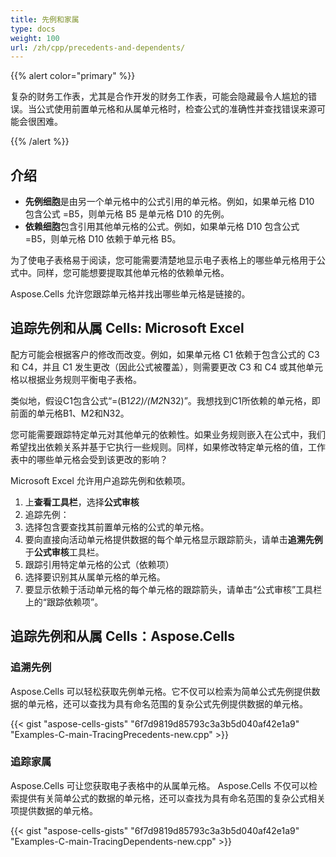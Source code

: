 ```yaml
---
title: 先例和家属
type: docs
weight: 100
url: /zh/cpp/precedents-and-dependents/
---
```

{{% alert color="primary" %}} 

复杂的财务工作表，尤其是合作开发的财务工作表，可能会隐藏最令人尴尬的错误。当公式使用前置单元格和从属单元格时，检查公式的准确性并查找错误来源可能会很困难。

{{% /alert %}} 
##  **介绍**
- **先例细胞**是由另一个单元格中的公式引用的单元格。例如，如果单元格 D10 包含公式 =B5，则单元格 B5 是单元格 D10 的先例。
- **依赖细胞**包含引用其他单元格的公式。例如，如果单元格 D10 包含公式 =B5，则单元格 D10 依赖于单元格 B5。

为了使电子表格易于阅读，您可能需要清楚地显示电子表格上的哪些单元格用于公式中。同样，您可能想要提取其他单元格的依赖单元格。

Aspose.Cells 允许您跟踪单元格并找出哪些单元格是链接的。
##  **追踪先例和从属 Cells: Microsoft Excel**
配方可能会根据客户的修改而改变。例如，如果单元格 C1 依赖于包含公式的 C3 和 C4，并且 C1 发生更改（因此公式被覆盖），则需要更改 C3 和 C4 或其他单元格以根据业务规则平衡电子表格。

类似地，假设C1包含公式“=(B1*22)/(M2*N32)”。我想找到C1所依赖的单元格，即前面的单元格B1、M2和N32。

您可能需要跟踪特定单元对其他单元的依赖性。如果业务规则嵌入在公式中，我们希望找出依赖关系并基于它执行一些规则。同样，如果修改特定单元格的值，工作表中的哪些单元格会受到该更改的影响？

Microsoft Excel 允许用户追踪先例和依赖项。

1. 上**查看工具栏**，选择**公式审核**
1. 追踪先例：
 1. 选择包含要查找其前置单元格的公式的单元格。
 1. 要向直接向活动单元格提供数据的每个单元格显示跟踪箭头，请单击**追溯先例**于**公式审核**工具栏。
1. 跟踪引用特定单元格的公式（依赖项）
 1. 选择要识别其从属单元格的单元格。
1. 要显示依赖于活动单元格的每个单元格的跟踪箭头，请单击“公式审核”工具栏上的“跟踪依赖项”。
##  **追踪先例和从属 Cells：Aspose.Cells**
###  **追溯先例**
Aspose.Cells 可以轻松获取先例单元格。它不仅可以检索为简单公式先例提供数据的单元格，还可以查找为具有命名范围的复杂公式先例提供数据的单元格。



{{< gist "aspose-cells-gists" "6f7d9819d85793c3a3b5d040af42e1a9" "Examples-C-main-TracingPrecedents-new.cpp" >}}
###  **追踪家属**
Aspose.Cells 可让您获取电子表格中的从属单元格。 Aspose.Cells 不仅可以检索提供有关简单公式的数据的单元格，还可以查找为具有命名范围的复杂公式相关项提供数据的单元格。



{{< gist "aspose-cells-gists" "6f7d9819d85793c3a3b5d040af42e1a9" "Examples-C-main-TracingDependents-new.cpp" >}}
